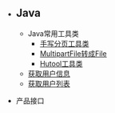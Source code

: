
* <h2>Java</h2>

	* Java常用工具类
		* [手写分页工具类](Java常用工具类/手写分页工具类)
		* [MultipartFile转成File](Java常用工具类/MultipartFile转成File)
		* [Hutool工具类](Java常用工具类/Hutool工具类)
	* [获取用户信息](user/getuserinfo)
	* [获取用户列表](user/getuerlist)

* 产品接口


